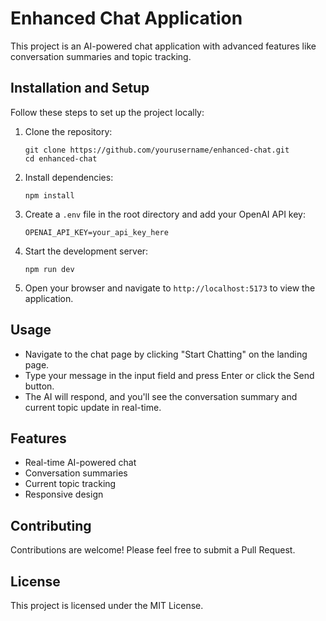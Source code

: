 # Enhanced Chat Application

This project is an AI-powered chat application with advanced features like conversation summaries and topic tracking.

## Installation and Setup

Follow these steps to set up the project locally:

1. Clone the repository:
   ```
   git clone https://github.com/yourusername/enhanced-chat.git
   cd enhanced-chat
   ```

2. Install dependencies:
   ```
   npm install
   ```

3. Create a `.env` file in the root directory and add your OpenAI API key:
   ```
   OPENAI_API_KEY=your_api_key_here
   ```

4. Start the development server:
   ```
   npm run dev
   ```

5. Open your browser and navigate to `http://localhost:5173` to view the application.

## Usage

- Navigate to the chat page by clicking "Start Chatting" on the landing page.
- Type your message in the input field and press Enter or click the Send button.
- The AI will respond, and you'll see the conversation summary and current topic update in real-time.

## Features

- Real-time AI-powered chat
- Conversation summaries
- Current topic tracking
- Responsive design

## Contributing

Contributions are welcome! Please feel free to submit a Pull Request.

## License

This project is licensed under the MIT License.